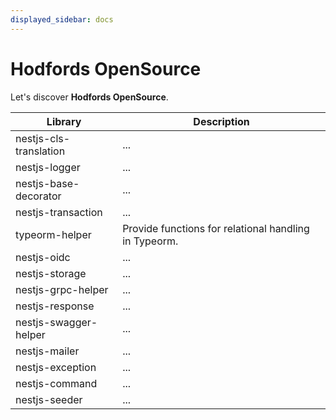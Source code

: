 ```yaml
---
displayed_sidebar: docs
---
```


# Hodfords OpenSource

Let's discover **Hodfords OpenSource**.

| Library  | Description                                           |
|----------|-------------------------------------------------------|
| nestjs-cls-translation  | ...                                                   |
| nestjs-logger | ...                                                   |
| nestjs-base-decorator    | ...                                                  |
| nestjs-transaction    | ...                                                  |
| typeorm-helper    | Provide functions for relational handling in Typeorm. |
| nestjs-oidc    | ...                                                  |
| nestjs-storage    | ...                                                  |
| nestjs-grpc-helper    | ...                                                  |
| nestjs-response    | ...                                                  |
| nestjs-swagger-helper    | ...                                                  |
| nestjs-mailer    | ...                                                  |
| nestjs-exception    | ...                                                |
| nestjs-command    | ...                                                  |
| nestjs-seeder    | ...                                                  |
